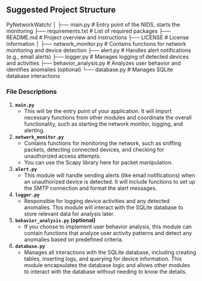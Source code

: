 ## Suggested Project Structure

PyNetworkWatch/
│
├── main.py                   # Entry point of the NIDS, starts the monitoring
├── requirements.txt          # List of required packages
├── README.md                 # Project overview and instructions
├── LICENSE                   # License information
│
├── network_monitor.py        # Contains functions for network monitoring and device detection
├── alert.py                  # Handles alert notifications (e.g., email alerts)
├── logger.py                 # Manages logging of detected devices and activities
├── behavior_analysis.py       # Analyzes user behavior and identifies anomalies (optional)
└── database.py               # Manages SQLite database interactions



### File Descriptions

1. **`main.py`**
   * This will be the entry point of your application. It will import necessary functions from other modules and coordinate the overall functionality, such as starting the network monitor, logging, and alerting.
2. **`network_monitor.py`**
   * Contains functions for monitoring the network, such as sniffing packets, detecting connected devices, and checking for unauthorized access attempts.
   * You can use the Scapy library here for packet manipulation.
3. **`alert.py`**
   * This module will handle sending alerts (like email notifications) when an unauthorized device is detected. It will include functions to set up the SMTP connection and format the alert messages.
4. **`logger.py`**
   * Responsible for logging device activities and any detected anomalies. This module will interact with the SQLite database to store relevant data for analysis later.
5. **`behavior_analysis.py` (optional)**
   * If you choose to implement user behavior analysis, this module can contain functions that analyze user activity patterns and detect any anomalies based on predefined criteria.
6. **`database.py`**
   * Manages all interactions with the SQLite database, including creating tables, inserting logs, and querying for device information. This module encapsulates the database logic and allows other modules to interact with the database without needing to know the details.
